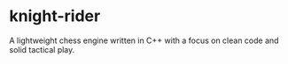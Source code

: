 # knight-rider
A lightweight chess engine written in C++ with a focus on clean code and solid tactical play.
